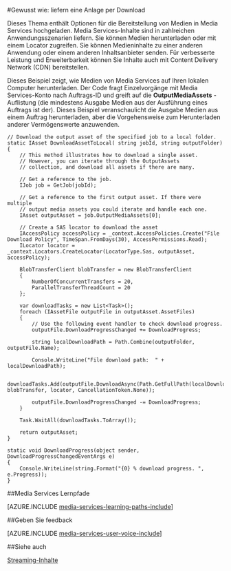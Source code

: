 <properties 
    pageTitle="Herunterladen von Medien" 
    description="Informationen Sie zu Ihrem Computer herunterzuladen. Code-Beispiele sind in C# geschrieben und Media Services SDK für .NET." 
    services="media-services" 
    documentationCenter="" 
    authors="juliako" 
    manager="erikre" 
    editor=""/>

<tags 
    ms.service="media-services" 
    ms.workload="media" 
    ms.tgt_pltfrm="na" 
    ms.devlang="na" 
    ms.topic="article"
    ms.date="09/26/2016"
    ms.author="juliako"/>

#<a name="how-to-deliver-an-asset-by-download"></a>Gewusst wie: liefern eine Anlage per Download

Dieses Thema enthält Optionen für die Bereitstellung von Medien in Media Services hochgeladen. Media Services-Inhalte sind in zahlreichen Anwendungsszenarien liefern. Sie können Medien herunterladen oder mit einem Locator zugreifen. Sie können Medieninhalte zu einer anderen Anwendung oder einem anderen Inhaltsanbieter senden. Für verbesserte Leistung und Erweiterbarkeit können Sie Inhalte auch mit Content Delivery Network (CDN) bereitstellen.

Dieses Beispiel zeigt, wie Medien von Media Services auf Ihren lokalen Computer herunterladen. Der Code fragt Einzelvorgänge mit Media Services-Konto nach Auftrags-ID und greift auf die **OutputMediaAssets** -Auflistung (die mindestens Ausgabe Medien aus der Ausführung eines Auftrags ist der). Dieses Beispiel veranschaulicht die Ausgabe Medien aus einem Auftrag herunterladen, aber die Vorgehensweise zum Herunterladen anderer Vermögenswerte anzuwenden.

    
    // Download the output asset of the specified job to a local folder.
    static IAsset DownloadAssetToLocal( string jobId, string outputFolder)
    {
        // This method illustrates how to download a single asset. 
        // However, you can iterate through the OutputAssets
        // collection, and download all assets if there are many. 
    
        // Get a reference to the job. 
        IJob job = GetJob(jobId);
    
        // Get a reference to the first output asset. If there were multiple 
        // output media assets you could iterate and handle each one.
        IAsset outputAsset = job.OutputMediaAssets[0];
    
        // Create a SAS locator to download the asset
        IAccessPolicy accessPolicy = _context.AccessPolicies.Create("File Download Policy", TimeSpan.FromDays(30), AccessPermissions.Read);
        ILocator locator = _context.Locators.CreateLocator(LocatorType.Sas, outputAsset, accessPolicy);
    
        BlobTransferClient blobTransfer = new BlobTransferClient
        {
            NumberOfConcurrentTransfers = 20,
            ParallelTransferThreadCount = 20
        };
    
        var downloadTasks = new List<Task>();
        foreach (IAssetFile outputFile in outputAsset.AssetFiles)
        {
            // Use the following event handler to check download progress.
            outputFile.DownloadProgressChanged += DownloadProgress;
    
            string localDownloadPath = Path.Combine(outputFolder, outputFile.Name);
    
            Console.WriteLine("File download path:  " + localDownloadPath);
    
            downloadTasks.Add(outputFile.DownloadAsync(Path.GetFullPath(localDownloadPath), blobTransfer, locator, CancellationToken.None));
    
            outputFile.DownloadProgressChanged -= DownloadProgress;
        }
    
        Task.WaitAll(downloadTasks.ToArray());
    
        return outputAsset;
    }
    
    static void DownloadProgress(object sender, DownloadProgressChangedEventArgs e)
    {
        Console.WriteLine(string.Format("{0} % download progress. ", e.Progress));
    }



##<a name="media-services-learning-paths"></a>Media Services Lernpfade

[AZURE.INCLUDE [media-services-learning-paths-include](../../includes/media-services-learning-paths-include.md)]

##<a name="provide-feedback"></a>Geben Sie feedback

[AZURE.INCLUDE [media-services-user-voice-include](../../includes/media-services-user-voice-include.md)]

   
##<a name="see-also"></a>Siehe auch 

[Streaming-Inhalte](media-services-deliver-streaming-content.md)

